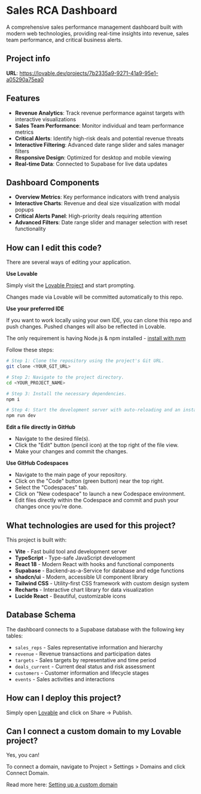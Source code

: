 # Sales RCA Dashboard

A comprehensive sales performance management dashboard built with modern web technologies, providing real-time insights into revenue, sales team performance, and critical business alerts.

## Project info

**URL**: https://lovable.dev/projects/7b2335a9-9271-41a9-95e1-a05290a75ea0

## Features

- **Revenue Analytics**: Track revenue performance against targets with interactive visualizations
- **Sales Team Performance**: Monitor individual and team performance metrics
- **Critical Alerts**: Identify high-risk deals and potential revenue threats
- **Interactive Filtering**: Advanced date range slider and sales manager filters
- **Responsive Design**: Optimized for desktop and mobile viewing
- **Real-time Data**: Connected to Supabase for live data updates

## Dashboard Components

- **Overview Metrics**: Key performance indicators with trend analysis
- **Interactive Charts**: Revenue and deal size visualization with modal popups
- **Critical Alerts Panel**: High-priority deals requiring attention
- **Advanced Filters**: Date range slider and manager selection with reset functionality

## How can I edit this code?

There are several ways of editing your application.

**Use Lovable**

Simply visit the [Lovable Project](https://lovable.dev/projects/7b2335a9-9271-41a9-95e1-a05290a75ea0) and start prompting.

Changes made via Lovable will be committed automatically to this repo.

**Use your preferred IDE**

If you want to work locally using your own IDE, you can clone this repo and push changes. Pushed changes will also be reflected in Lovable.

The only requirement is having Node.js & npm installed - [install with nvm](https://github.com/nvm-sh/nvm#installing-and-updating)

Follow these steps:

```sh
# Step 1: Clone the repository using the project's Git URL.
git clone <YOUR_GIT_URL>

# Step 2: Navigate to the project directory.
cd <YOUR_PROJECT_NAME>

# Step 3: Install the necessary dependencies.
npm i

# Step 4: Start the development server with auto-reloading and an instant preview.
npm run dev
```

**Edit a file directly in GitHub**

- Navigate to the desired file(s).
- Click the "Edit" button (pencil icon) at the top right of the file view.
- Make your changes and commit the changes.

**Use GitHub Codespaces**

- Navigate to the main page of your repository.
- Click on the "Code" button (green button) near the top right.
- Select the "Codespaces" tab.
- Click on "New codespace" to launch a new Codespace environment.
- Edit files directly within the Codespace and commit and push your changes once you're done.

## What technologies are used for this project?

This project is built with:

- **Vite** - Fast build tool and development server
- **TypeScript** - Type-safe JavaScript development
- **React 18** - Modern React with hooks and functional components
- **Supabase** - Backend-as-a-Service for database and edge functions
- **shadcn/ui** - Modern, accessible UI component library
- **Tailwind CSS** - Utility-first CSS framework with custom design system
- **Recharts** - Interactive chart library for data visualization
- **Lucide React** - Beautiful, customizable icons

## Database Schema

The dashboard connects to a Supabase database with the following key tables:
- `sales_reps` - Sales representative information and hierarchy
- `revenue` - Revenue transactions and participation dates
- `targets` - Sales targets by representative and time period
- `deals_current` - Current deal status and risk assessment
- `customers` - Customer information and lifecycle stages
- `events` - Sales activities and interactions

## How can I deploy this project?

Simply open [Lovable](https://lovable.dev/projects/7b2335a9-9271-41a9-95e1-a05290a75ea0) and click on Share -> Publish.

## Can I connect a custom domain to my Lovable project?

Yes, you can!

To connect a domain, navigate to Project > Settings > Domains and click Connect Domain.

Read more here: [Setting up a custom domain](https://docs.lovable.dev/tips-tricks/custom-domain#step-by-step-guide)
